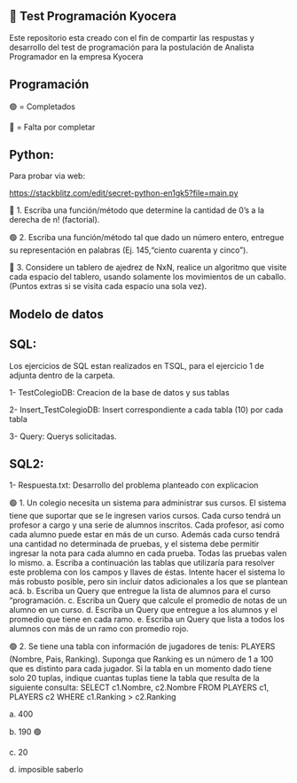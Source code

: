 
## 🚀 Test Programación Kyocera

Este repositorio esta creado con el fin de compartir las respustas y desarrollo del test de programación para la postulación de Analista Programador en la empresa Kyocera

## Programación 

 🟢 = Completados
 
 🔴 = Falta por completar

## Python:

Para probar via web:

https://stackblitz.com/edit/secret-python-en1gk5?file=main.py


🔴 1. Escriba una función/método que determine la cantidad de 0’s a la derecha de n! (factorial). 

🟢 2. Escriba una función/método tal que dado un número entero, entregue su representación en palabras (Ej. 145,“ciento cuarenta y cinco”). 

🔴 3. Considere un tablero de ajedrez de NxN, realice un algoritmo que visite cada espacio del tablero, usando
solamente los movimientos de un caballo. (Puntos extras si se visita cada espacio una sola vez). 

## Modelo de datos
## SQL: 
Los ejercicios de SQL estan realizados en TSQL, para el ejercicio 1 de adjunta dentro de la carpeta.

1- TestColegioDB: Creacion de la base de datos y sus tablas

2- Insert_TestColegioDB: Insert correspondiente a cada tabla (10) por cada tabla

3- Query: Querys solicitadas.

## SQL2: 
1- Respuesta.txt: Desarrollo del problema planteado con explicacion

🟢 1. Un colegio necesita un sistema para administrar sus cursos. El sistema tiene que suportar que se le ingresen
varios cursos. Cada curso tendrá un profesor a cargo y una serie de alumnos inscritos. Cada profesor, así como
cada alumno puede estar en más de un curso. Además cada curso tendrá una cantidad no determinada de
pruebas, y el sistema debe permitir ingresar la nota para cada alumno en cada prueba. Todas las pruebas valen
lo mismo.
a. Escriba a continuación las tablas que utilizaría para resolver este problema con los campos y llaves de éstas.
Intente hacer el sistema lo más robusto posible, pero sin incluir datos adicionales a los que se plantean acá.
b. Escriba un Query que entregue la lista de alumnos para el curso “programación.
c. Escriba un Query que calcule el promedio de notas de un alumno en un curso.
d. Escriba un Query que entregue a los alumnos y el promedio que tiene en cada ramo.
e. Escriba un Query que lista a todos los alumnos con más de un ramo con promedio rojo. 

🟢 2. Se tiene una tabla con información de jugadores de tenis:
PLAYERS (Nombre, Pais, Ranking). Suponga que Ranking es un número de 1 a 100 que es distinto para cada
jugador. Si la tabla en un momento dado tiene solo 20 tuplas, indique cuantas tuplas tiene la tabla que resulta
de la siguiente consulta:
SELECT c1.Nombre, c2.Nombre FROM PLAYERS c1, PLAYERS c2 WHERE c1.Ranking > c2.Ranking

a. 400

b. 190 🟢 

c. 20

d. imposible saberlo


